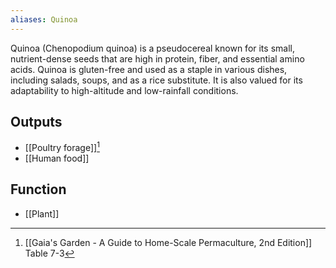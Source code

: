 ```yaml
---
aliases: Quinoa
---
```

Quinoa (Chenopodium quinoa) is a pseudocereal known for its small, nutrient-dense seeds that are high in protein, fiber, and essential amino acids. Quinoa is gluten-free and used as a staple in various dishes, including salads, soups, and as a rice substitute. It is also valued for its adaptability to high-altitude and low-rainfall conditions.
## Outputs
- [[Poultry forage]][^1]
- [[Human food]]

## Function
- [[Plant]]

[^1]: [[Gaia's Garden - A Guide to Home-Scale Permaculture, 2nd Edition]] Table 7-3
